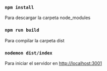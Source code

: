 ### `npm install`
Para descargar la carpeta node_modules

### `npm run build`
Para compilar la carpeta dist

### `nodemon dist/index`
Para iniciar el servidor en [http://localhost:3001](http://localhost:3001)

